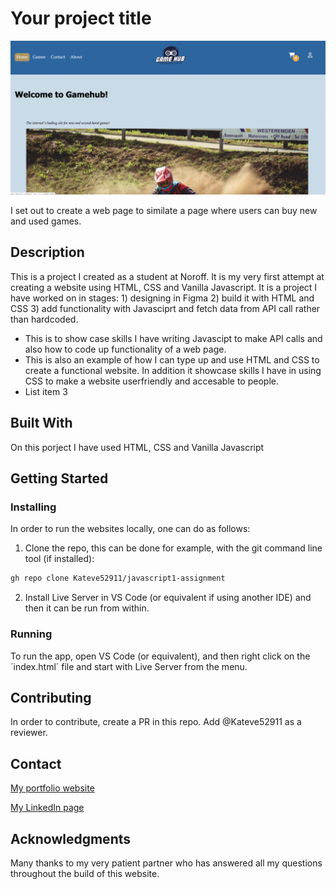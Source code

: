 # Your project title

![image](https://github.com/Kateve52911/javascript1-assignment/blob/main/images/Gamehub-screenshot.png)

I set out to create a web page to similate a page where users can buy new and used games. 

## Description
This is a project I created as a student at Noroff. It is my very first attempt at creating a website using HTML, CSS and Vanilla Javascript. It is a project I have worked on in stages: 1) designing in Figma 2) build it with HTML and CSS 3) add functionality with Javasciprt and fetch data from API call rather than hardcoded. 


- This is to show case skills I have writing Javascipt to make API calls and also how to code up functionality of a web page. 
- This is also an example of how I can type up and use HTML and CSS to create a functional website. In addition it showcase skills I have in   using CSS to make a website userfriendly and accesable to people. 
- List item 3

## Built With

On this porject I have used HTML, CSS and Vanilla Javascript

## Getting Started

### Installing
In order to run the websites locally, one can do as follows:

1. Clone the repo, this can be done for example, with the git command line tool (if installed):

```bash
gh repo clone Kateve52911/javascript1-assignment
```

2. Install Live Server in VS Code (or equivalent if using another IDE) and then it can be run from within.


### Running

To run the app, open VS Code (or equivalent), and then right click on the ´index.html´ file and start with Live Server from the menu.



## Contributing

In order to contribute, create a PR in this repo. Add @Kateve52911 as a reviewer. 

## Contact

[My portfolio website](kathrinesportfolio.netlify.app)

[My LinkedIn page](www.linkedin.com/in/kathrine-mellem-evensen-6855b612b)



## Acknowledgments

Many thanks to my very patient partner who has answered all my questions throughout the build of this website. 






